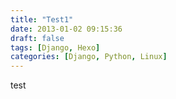 ```yaml
---
title: "Test1"
date: 2013-01-02 09:15:36
draft: false
tags: [Django, Hexo]
categories: [Django, Python, Linux]
---
```


test